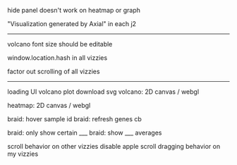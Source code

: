 
hide panel doesn't work on heatmap or graph

"Visualization generated by Axial" in each j2

---

volcano font size should be editable

window.location.hash in all vizzies

factor out scrolling of all vizzies

---


loading UI
volcano plot download svg
volcano: 2D canvas / webgl

heatmap: 2D canvas / webgl

braid: hover sample id
braid:  refresh genes cb

braid: only show certain ___
braid: show ___ averages


scroll behavior on other vizzies
disable apple scroll dragging behavior on my vizzies



